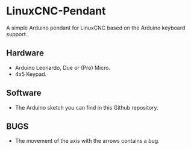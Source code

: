 LinuxCNC-Pendant
================

A simple Arduino pendant for LinuxCNC based on the Arduino keyboard support.

Hardware
--------

* Arduino Leonardo, Due or (Pro) Micro.
* 4x5 Keypad.

Software
--------

* The Arduino sketch you can find in this Github repository.

BUGS
----

* The movement of the axis with the arrows contains a bug.

